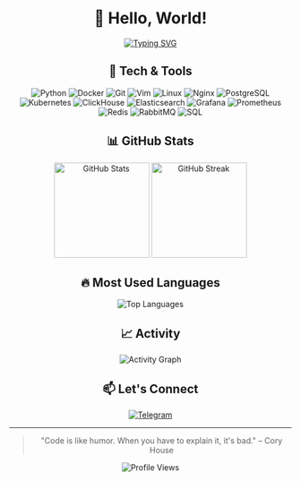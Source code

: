 <div align="center">

# 👋 Hello, World!

<p align="center">
  <a href="https://git.io/typing-svg"><img src="https://readme-typing-svg.herokuapp.com?font=Fira+Code&pause=1000&color=36BCF7&center=true&width=435&lines=Backend+Developer;DevOps+Enthusiast;Open+Source+Contributor" alt="Typing SVG" /></a>
</p>

## 🧰 Tech & Tools

![Python](https://img.shields.io/badge/-Python-3776AB?style=flat-square&logo=python&logoColor=white)
![Docker](https://img.shields.io/badge/-Docker-2496ED?style=flat-square&logo=docker&logoColor=white)
![Git](https://img.shields.io/badge/-Git-F05032?style=flat-square&logo=git&logoColor=white)
![Vim](https://img.shields.io/badge/-Vim-019733?style=flat-square&logo=vim&logoColor=white)
![Linux](https://img.shields.io/badge/-Linux-FCC624?style=flat-square&logo=linux&logoColor=black)
![Nginx](https://img.shields.io/badge/-Nginx-269539?style=flat-square&logo=nginx&logoColor=white)
![PostgreSQL](https://img.shields.io/badge/-PostgreSQL-4169E1?style=flat-square&logo=postgresql&logoColor=white)
![Kubernetes](https://img.shields.io/badge/-Kubernetes-326CE5?style=flat-square&logo=kubernetes&logoColor=white)
![ClickHouse](https://img.shields.io/badge/-ClickHouse-FFCC01?style=flat-square&logo=clickhouse&logoColor=black)
![Elasticsearch](https://img.shields.io/badge/-Elasticsearch-005571?style=flat-square&logo=elasticsearch&logoColor=white)
![Grafana](https://img.shields.io/badge/-Grafana-F46800?style=flat-square&logo=grafana&logoColor=white)
![Prometheus](https://img.shields.io/badge/-Prometheus-E6522C?style=flat-square&logo=prometheus&logoColor=white)
![Redis](https://img.shields.io/badge/-Redis-DC382D?style=flat-square&logo=redis&logoColor=white)
![RabbitMQ](https://img.shields.io/badge/-RabbitMQ-FF6600?style=flat-square&logo=rabbitmq&logoColor=white)
![SQL](https://img.shields.io/badge/-SQL-4479A1?style=flat-square&logo=mysql&logoColor=white)

## 📊 GitHub Stats

<img src="https://github-readme-stats.vercel.app/api?username=Leraner&show_icons=true&theme=tokyonight" alt="GitHub Stats" height="170" />
<img src="https://github-readme-streak-stats.herokuapp.com/?user=Leraner&theme=tokyonight" alt="GitHub Streak" height="170" />

## 🔥 Most Used Languages

<img src="https://github-readme-stats.vercel.app/api/top-langs/?username=Leraner&layout=compact&theme=tokyonight" alt="Top Languages" />

## 📈 Activity

<img src="https://github-profile-summary-cards.vercel.app/api/cards/profile-details?username=Leraner&theme=tokyonight" alt="Activity Graph" />

## 📫 Let's Connect

[![Telegram](https://img.shields.io/badge/-Telegram-26A5E4?style=flat-square&logo=telegram&logoColor=white)](https://t.me/chuprind)

---

> "Code is like humor. When you have to explain it, it's bad." – Cory House

<img src="https://komarev.com/ghpvc/?username=Leraner&color=blue" alt="Profile Views" />

</div>

